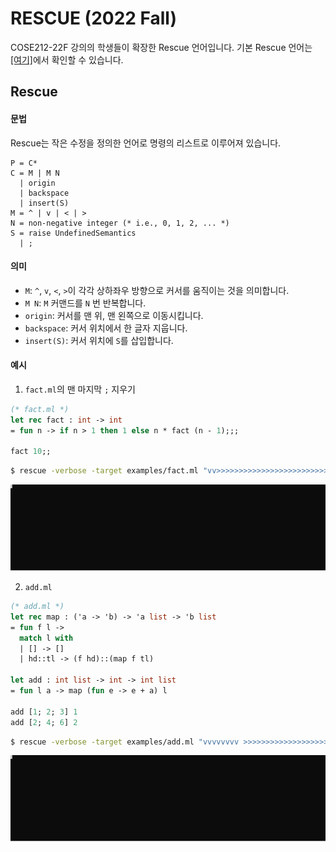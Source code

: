 # RESCUE (2022 Fall)

COSE212-22F 강의의 학생들이 확장한 Rescue 언어입니다.
기본 Rescue 언어는 [[여기]](https://github.com/kupl/rescue-lang)에서 확인할 수 있습니다.

## Rescue

#### 문법

Rescue는 작은 수정을 정의한 언어로 명령의 리스트로 이루어져 있습니다.
```
P = C*
C = M | M N
  | origin
  | backspace
  | insert(S)
M = ^ | v | < | >
N = non-negative integer (* i.e., 0, 1, 2, ... *)
S = raise UndefinedSemantics
  | ;
```

#### 의미

* `M`: `^`, `v`, `<`, `>`이 각각 상하좌우 방향으로 커서를 움직이는 것을 의미합니다.
* `M N`: `M` 커맨드를 `N` 번 반복합니다.
* `origin`: 커서를 맨 위, 맨 왼쪽으로 이동시킵니다.
* `backspace`: 커서 위치에서 한 글자 지웁니다.
* `insert(S)`: 커서 위치에 `S`를 삽입합니다.


#### 예시
1. `fact.ml`의 맨 마지막 `;` 지우기
```ocaml
(* fact.ml *)
let rec fact : int -> int
= fun n -> if n > 1 then 1 else n * fact (n - 1);;;

fact 10;;
```
```sh
$ rescue -verbose -target examples/fact.ml "vv>>>>>>>>>>>>>>>>>>>>>>>>>>>>>>>>>>>>>>>>>>>>>>>>>>>backspace"
```
![fact.ml](./svgs/fact.svg)

2. `add.ml`
```ocaml
(* add.ml *)
let rec map : ('a -> 'b) -> 'a list -> 'b list
= fun f l ->
  match l with
  | [] -> []
  | hd::tl -> (f hd)::(map f tl)

let add : int list -> int -> int list
= fun l a -> map (fun e -> e + a) l

add [1; 2; 3] 1
add [2; 4; 6] 2
```
```sh
$ rescue -verbose -target examples/add.ml "vvvvvvvv >>>>>>>>>>>>>>>>>>>>>>>>>>>>>>>>>>> insert(;)insert(;) origin vvvvvvvvvv >>>>>>>>>>>>>>> insert(;)insert(;) origin vvvvvvvvvvv >>>>>>>>>>>>>>> insert(;)insert(;)"
```
![add.ml](./svgs/add.svg)
